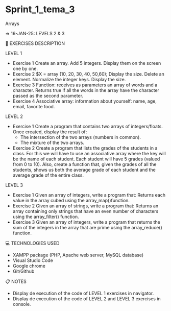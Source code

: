 # Sprint_1_tema_3
Arrays

=> 16-JAN-25: LEVELS 2 & 3

📄 EXERCISES DESCRIPTION

LEVEL 1
- Exercise 1
Create an array. Add 5 integers. Display them on the screen one by one.
- Exercise 2
$X = array (10, 20, 30, 40, 50,60);
Display the size. Delete an element. Normalize the integer keys. Display the size.
- Exercise 3
Function: receives as parameters an array of words and a character. Returns true if all the words in the array have the character passed as the second parameter.
- Exercise 4
Associative array: information about yourself: name, age, email, favorite food.

LEVEL 2
- Exercise 1
Create a program that contains two arrays of integers/floats. Once created, display the result of:
    * The intersection of the two arrays (numbers in common).
    * The mixture of the two arrays.
- Exercise 2
Create a program that lists the grades of the students in a class. For this we will have to use an associative array where the key will be the name of each student. Each student will have 5 grades (valued from 0 to 10). Also, create a function that, given the grades of all the students, shows us both the average grade of each student and the average grade of the entire class.

LEVEL 3
- Exercise 1
Given an array of integers, write a program that: Returns each value in the array cubed using the array_map()function.
- Exercise 2
Given an array of strings, write a program that: Returns an array containing only strings that have an even number of characters using the array_filter() function.
- Exercise 3
Given an array of integers, write a program that returns the sum of the integers in the array that are prime using the array_reduce() function.

💻 TECHNOLOGIES USED
- XAMPP package (PHP, Apache web server, MySQL database)
- Visual Studio Code
- Google chrome
- Git/Github

📋 NOTES
- Display de execution of the code of LEVEL 1 exercises in navigator.
- Display de execution of the code of LEVEL 2 and LEVEL 3 exercises in console.
